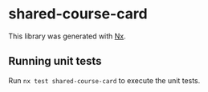 # shared-course-card

This library was generated with [Nx](https://nx.dev).

## Running unit tests

Run `nx test shared-course-card` to execute the unit tests.
